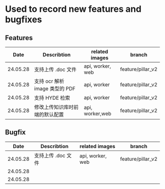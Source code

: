 # Used to record new features and bugfixes

## Features

| Date | Describtion | related images | branch |
| ---- | ----------- | ---- | ---- |
| 24.05.28  | 支持上传 .doc 文件     | api, worker, web | feature/pillar_v2 |
| 24.05.28  | 支持 ocr 解析 image 类型的 PDF   |  api, worker | feature/pillar_v2 |
| 24.05.28  | 支持 HYDE 检索  |  api, worker  | feature/pillar_v2 |
| 24.05.28  | 修改上传知识库时前端的默认配置  |  api, worker,web  | feature/pillar_v2 |



##  Bugfix

| Date | Describtion | related images | branch |
| ---- | ----------- | ---- | ---- |
| 24.05.28  | 支持上传 .doc 文件  | api, worker, web | feature/pillar_v2 |
| 24.05.28  |                   |      |  |
| 24.05.28  |             |      |  |

